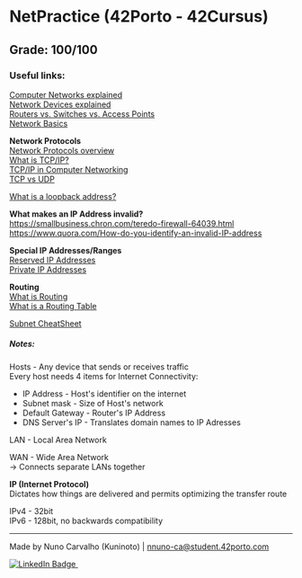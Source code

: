 # NetPractice (42Porto - 42Cursus)   

## Grade: 100/100

### Useful links:    
[Computer Networks explained](https://youtu.be/tSodBEAJz9Y)  
[Network Devices explained](https://youtu.be/eMamgWllRFY)  
[Routers vs. Switches vs. Access Points](https://www.youtube.com/watch?v=Vc16CCAAz7Q)  
[Network Basics](https://www.youtube.com/watch?v=_IOZ8_cPgu8)  

**Network Protocols**  
[Network Protocols overview](https://youtu.be/E5bSumTAHZE)  
[What is TCP/IP?](https://www.youtube.com/watch?v=PpsEaqJV_A0)  
[TCP/IP in Computer Networking](https://www.geeksforgeeks.org/tcp-ip-in-computer-networking/)  
[TCP vs UDP](https://www.youtube.com/watch?v=uwoD5YsGACg)  

[What is a loopback address?](https://www.geeksforgeeks.org/what-is-a-loopback-address/)  

**What makes an IP Address invalid?**  
https://smallbusiness.chron.com/teredo-firewall-64039.html  
https://www.quora.com/How-do-you-identify-an-invalid-IP-address  

**Special IP Addresses/Ranges**  
[Reserved IP Addresses](https://en.wikipedia.org/wiki/Reserved_IP_addresses)  
[Private IP Addresses](https://www.okta.com/identity-101/understanding-private-ip-ranges/)

**Routing**  
[What is Routing](https://www.cloudflare.com/learning/network-layer/what-is-routing/)  
[What is a Routing Table](https://www.geeksforgeeks.org/routing-tables-in-computer-network/)  
  
[Subnet CheatSheet](https://www.freecodecamp.org/news/subnet-cheat-sheet-24-subnet-mask-30-26-27-29-and-other-ip-address-cidr-network-references/)  

##### Notes:

Hosts - Any device that sends or receives traffic  
Every host needs 4 items for Internet Connectivity:  
   - IP Address - Host's identifier on the internet  
   - Subnet mask - Size of Host's network  
   - Default Gateway - Router's IP Address  
   - DNS Server's IP - Translates domain names to IP Adresses  

LAN - Local Area Network  

WAN - Wide Area Network  
    -> Connects separate LANs together  

**IP (Internet Protocol)**  
Dictates how things are delivered and permits optimizing the transfer route  

IPv4 - 32bit  
IPv6 - 128bit, no backwards compatibility  

---
Made by Nuno Carvalho (Kuninoto) | nnuno-ca@student.42porto.com  
<div id="badge"> <a href="https://www.linkedin.com/in/nuno-carvalho-218822247"/> <img src="https://img.shields.io/badge/LinkedIn-blue?style=for-the-badge&logo=linkedin&logoColor=white" alt="LinkedIn Badge"/>&nbsp;
